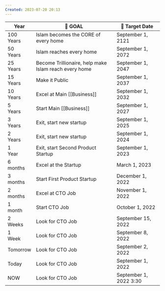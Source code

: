 ```yaml
---
Created: 2023-07-20 20:13
---
```

| Year           | 🥅 GOAL                                               | 🎯 Target Date         |
|----------------|-------------------------------------------------------|------------------------|
| 100<br/> Years | Islam becomes the CORE of every home                  | September 1, 2121      |
| 50<br/> Years  | Islam reaches every home                              | September 1, 2072      |
| 25<br/> Years  | Become Trillionaire, help make Islam reach every home | September 1, 2047      |
| 15<br/> Years  | Make it Public                                        | September 1, 2037      |
| 10<br/> Years  | Excel at Main [[Business]]                                | September 1, 2032      |
| 5<br/> Years   | Start Main [[Business]]                                   | September 1, 2027      |
| 3<br/> Years   | Exit, start new startup                               | September 1, 2025      |
| 2<br/> Years   | Exit, start new startup                               | September 1, 2024      |
| 1<br/> Year    | Exit, start Second Product Startup                    | September 1, 2023      |
| 6<br/> months  | Excel at the Startup                                  | March 1, 2023          |
| 3<br/> months  | Start First Product Startup                           | December 1, 2022       |
| 2<br/> months  | Excel at CTO Job                                      | November 1, 2022       |
| 1<br/> month   | Start CTO Job                                         | October 1, 2022        |
| 2<br/> Weeks   | Look for CTO Job                                      | September 15, 2022     |
| 1<br/> Week    | Look for CTO Job                                      | September 8, 2022      |
| Tomorrow       | Look for CTO Job                                      | September 2, 2022      |
| Today          | Look for CTO Job                                      | September 1, 2022      |
| NOW            | Look for CTO Job                                      | September 1, 2022 3:30 |
